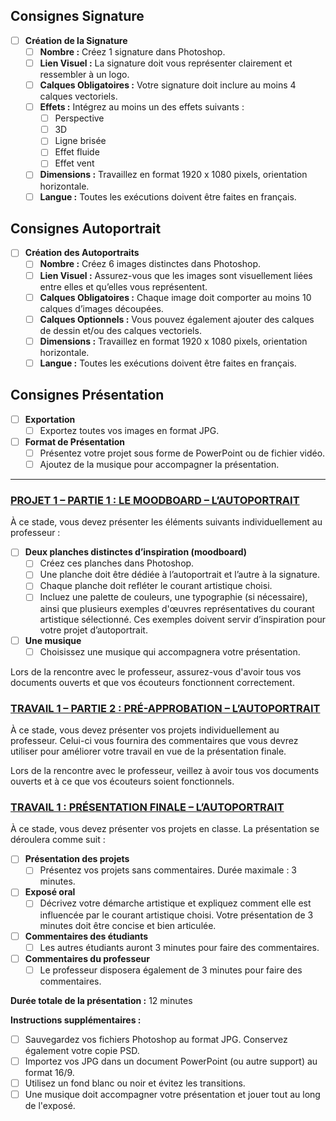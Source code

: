 ## Consignes Signature

- [ ] **Création de la Signature**
    - [ ] **Nombre :** Créez 1 signature dans Photoshop.
    - [ ] **Lien Visuel :** La signature doit vous représenter clairement et ressembler à un logo.
    - [ ] **Calques Obligatoires :** Votre signature doit inclure au moins 4 calques vectoriels.
    - [ ] **Effets :** Intégrez au moins un des effets suivants :
        - [ ] Perspective
        - [ ] 3D
        - [ ] Ligne brisée
        - [ ] Effet fluide
        - [ ] Effet vent
    - [ ] **Dimensions :** Travaillez en format 1920 x 1080 pixels, orientation horizontale.
    - [ ] **Langue :** Toutes les exécutions doivent être faites en français.

## Consignes Autoportrait

- [ ] **Création des Autoportraits**
    - [ ] **Nombre :** Créez 6 images distinctes dans Photoshop.
    - [ ] **Lien Visuel :** Assurez-vous que les images sont visuellement liées entre elles et qu’elles vous représentent.
    - [ ] **Calques Obligatoires :** Chaque image doit comporter au moins 10 calques d’images découpées.
    - [ ] **Calques Optionnels :** Vous pouvez également ajouter des calques de dessin et/ou des calques vectoriels.
    - [ ] **Dimensions :** Travaillez en format 1920 x 1080 pixels, orientation horizontale.
    - [ ] **Langue :** Toutes les exécutions doivent être faites en français.

## Consignes Présentation

- [ ] **Exportation**
    - [ ] Exportez toutes vos images en format JPG.
- [ ] **Format de Présentation**
    - [ ] Présentez votre projet sous forme de PowerPoint ou de fichier vidéo.
    - [ ] Ajoutez de la musique pour accompagner la présentation.

---

### [PROJET 1 – PARTIE 1 : LE MOODBOARD – L’AUTOPORTRAIT](#projet-1-partie-1--le-moodboard--lautoportrait)

À ce stade, vous devez présenter les éléments suivants individuellement au professeur :

- [ ] **Deux planches distinctes d’inspiration (moodboard)**
  - [ ] Créez ces planches dans Photoshop.
  - [ ] Une planche doit être dédiée à l’autoportrait et l’autre à la signature.
  - [ ] Chaque planche doit refléter le courant artistique choisi.
  - [ ] Incluez une palette de couleurs, une typographie (si nécessaire), ainsi que plusieurs exemples d'œuvres représentatives du courant artistique sélectionné. Ces exemples doivent servir d’inspiration pour votre projet d’autoportrait.
- [ ] **Une musique**
  - [ ] Choisissez une musique qui accompagnera votre présentation.

Lors de la rencontre avec le professeur, assurez-vous d'avoir tous vos documents ouverts et que vos écouteurs fonctionnent correctement.

### [TRAVAIL 1 – PARTIE 2 : PRÉ-APPROBATION – L’AUTOPORTRAIT](#travail-1-partie-2--pre-approbation--lautoportrait)

À ce stade, vous devez présenter vos projets individuellement au professeur. Celui-ci vous fournira des commentaires que vous devrez utiliser pour améliorer votre travail en vue de la présentation finale.

Lors de la rencontre avec le professeur, veillez à avoir tous vos documents ouverts et à ce que vos écouteurs soient fonctionnels.

### [TRAVAIL 1 : PRÉSENTATION FINALE – L’AUTOPORTRAIT](#travail-1--presentation-finale--lautoportrait)

À ce stade, vous devez présenter vos projets en classe. La présentation se déroulera comme suit :

- [ ] **Présentation des projets**
  - [ ] Présentez vos projets sans commentaires. Durée maximale : 3 minutes.
- [ ] **Exposé oral**
  - [ ] Décrivez votre démarche artistique et expliquez comment elle est influencée par le courant artistique choisi. Votre présentation de 3 minutes doit être concise et bien articulée.
- [ ] **Commentaires des étudiants**
  - [ ] Les autres étudiants auront 3 minutes pour faire des commentaires.
- [ ] **Commentaires du professeur**
  - [ ] Le professeur disposera également de 3 minutes pour faire des commentaires.

**Durée totale de la présentation :** 12 minutes

**Instructions supplémentaires :**

- [ ] Sauvegardez vos fichiers Photoshop au format JPG. Conservez également votre copie PSD.
- [ ] Importez vos JPG dans un document PowerPoint (ou autre support) au format 16/9.
- [ ] Utilisez un fond blanc ou noir et évitez les transitions.
- [ ] Une musique doit accompagner votre présentation et jouer tout au long de l'exposé.
